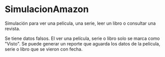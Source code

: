 # SimulacionAmazon
Simulación para ver una película, una serie, leer un libro o consultar una revista.

Se tiene datos falsos. El ver una película, serie o libro solo se marca como "Visto".
Se puede generar un reporte que aguarda los datos de la película, serie o libro que se vieron  con fecha.
